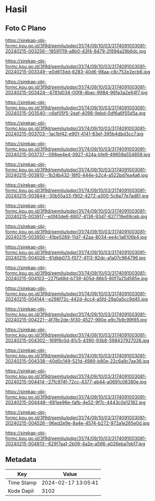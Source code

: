 # Hasil

## Foto C Plano

https://sirekap-obj-formc.kpu.go.id/3f9d/pemilu/pdpr/31/74/09/10/03/3174091003081-20240215-003256--18591119-a8b0-43f4-8479-2f894a29b6dc.jpg

https://sirekap-obj-formc.kpu.go.id/3f9d/pemilu/pdpr/31/74/09/10/03/3174091003081-20240215-003349--e0d613dd-6283-40d6-98aa-c8c752e2ecb6.jpg

https://sirekap-obj-formc.kpu.go.id/3f9d/pemilu/pdpr/31/74/09/10/03/3174091003081-20240215-003424--4781d034-00f8-4bac-9984-96fa3a2e64f7.jpg

https://sirekap-obj-formc.kpu.go.id/3f9d/pemilu/pdpr/31/74/09/10/03/3174091003081-20240215-003540--c6af05f5-2eaf-4098-9ebd-0df6a6f55d5a.jpg

https://sirekap-obj-formc.kpu.go.id/3f9d/pemilu/pdpr/31/74/09/10/03/3174091003081-20240215-003703--1ac1bf42-e901-4141-83ef-395b4dbd3cc7.jpg

https://sirekap-obj-formc.kpu.go.id/3f9d/pemilu/pdpr/31/74/09/10/03/3174091003081-20240215-003737--098ee4e4-0927-424a-bfe9-49659a554859.jpg

https://sirekap-obj-formc.kpu.go.id/3f9d/pemilu/pdpr/31/74/09/10/03/3174091003081-20240215-003810--1b24b432-16f0-444e-b2c4-a522bd7ea4a6.jpg

https://sirekap-obj-formc.kpu.go.id/3f9d/pemilu/pdpr/31/74/09/10/03/3174091003081-20240215-003844--30b55a33-f902-4272-a300-5c6a77e7ad81.jpg

https://sirekap-obj-formc.kpu.go.id/3f9d/pemilu/pdpr/31/74/09/10/03/3174091003081-20240215-003917--e0f40de6-6907-4136-93d7-627718e69ceb.jpg

https://sirekap-obj-formc.kpu.go.id/3f9d/pemilu/pdpr/31/74/09/10/03/3174091003081-20240215-003950--41be5289-11d7-42aa-8034-ee4c1a6106b4.jpg

https://sirekap-obj-formc.kpu.go.id/3f9d/pemilu/pdpr/31/74/09/10/03/3174091003081-20240215-004026--61dbb073-f077-4113-92dc-a1a07c964796.jpg

https://sirekap-obj-formc.kpu.go.id/3f9d/pemilu/pdpr/31/74/09/10/03/3174091003081-20240215-004103--227fa68d-b739-405d-86b5-80f7a25d585e.jpg

https://sirekap-obj-formc.kpu.go.id/3f9d/pemilu/pdpr/31/74/09/10/03/3174091003081-20240215-004144--e298f72c-442d-4cc4-a5fd-29a0a5cc9d45.jpg

https://sirekap-obj-formc.kpu.go.id/3f9d/pemilu/pdpr/31/74/09/10/03/3174091003081-20240215-004221--4f78c2de-5f30-4527-990e-e9c7b9c99f85.jpg

https://sirekap-obj-formc.kpu.go.id/3f9d/pemilu/pdpr/31/74/09/10/03/3174091003081-20240215-004302--169f9c0d-81c5-4390-93b8-598437927026.jpg

https://sirekap-obj-formc.kpu.go.id/3f9d/pemilu/pdpr/31/74/09/10/03/3174091003081-20240215-004338--40d0c149-521d-4989-b80e-22c6a9c7ae36.jpg

https://sirekap-obj-formc.kpu.go.id/3f9d/pemilu/pdpr/31/74/09/10/03/3174091003081-20240215-004414--27fc974f-72cc-4377-ab44-a0691c06380e.jpg

https://sirekap-obj-formc.kpu.go.id/3f9d/pemilu/pdpr/31/74/09/10/03/3174091003081-20240215-004448--691ee96e-fafb-4e52-9f7c-4443c0e12182.jpg

https://sirekap-obj-formc.kpu.go.id/3f9d/pemilu/pdpr/31/74/09/10/03/3174091003081-20240215-004526--96ed2e9e-8a4e-4574-b272-972a1e265e0d.jpg

https://sirekap-obj-formc.kpu.go.id/3f9d/pemilu/pdpr/31/74/09/10/03/3174091003081-20240215-004613--629f7aa1-2b09-4a2e-a566-a026eba7eb17.jpg


## Metadata

| Key        | Value               |
| ---------- | ------------------- |
| Time Stamp | 2024-02-17 13:05:41 |
| Kode Dapil | 3102                |



